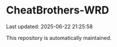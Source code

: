# CheatBrothers-WRD

Last updated: 2025-06-22 21:25:58

This repository is automatically maintained.
